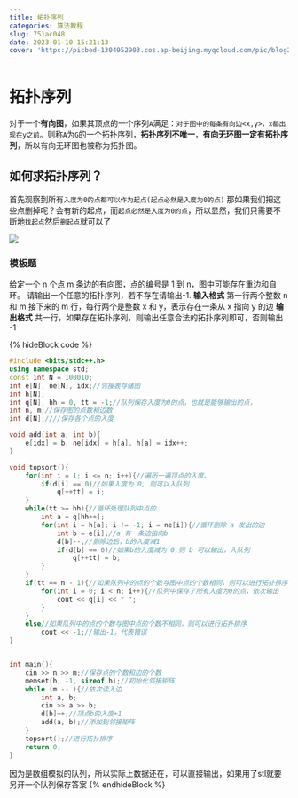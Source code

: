 ```yaml
---
title: 拓扑序列
categories: 算法教程
slug: 751ac048
date: 2023-01-10 15:21:13
cover: 'https://picbed-1304952903.cos.ap-beijing.myqcloud.com/pic/blog202302091658477.png'
---
```

# 拓扑序列
对于一个**有向图**，如果其顶点的一个序列`A`满足：`对于图中的每条有向边<x,y>，x都出现在y之前`。则称`A`为`G`的一个拓扑序列，**拓扑序列不唯一**，**有向无环图一定有拓扑序列**，所以有向无环图也被称为拓扑图。

## 如何求拓扑序列？
首先观察到所有`入度为0的点都可以作为起点(起点必然是入度为0的点)`
那如果我们把这些点删掉呢？会有新的起点，而`起点必然是入度为0的点`，所以显然，我们只需要不断地`找起点`然后`删起点`就可以了

![](https://picbed-1304952903.cos.ap-beijing.myqcloud.com/pic/blog202301101712034.gif)

### 模板题
给定一个 n 个点 m 条边的有向图，点的编号是 1 到 n，图中可能存在重边和自环。
请输出一个任意的拓扑序列，若不存在请输出-1.
**输入格式**
第一行两个整数 n 和 m
接下来的 m 行，每行两个是整数 x 和 y，表示存在一条从 x 指向 y 的边
**输出格式**
共一行，如果存在拓扑序列，则输出任意合法的拓扑序列即可，否则输出 -1

{% hideBlock code %}
```cpp
#include <bits/stdc++.h>
using namespace std;
const int N = 100010;
int e[N], ne[N], idx;//邻接表存储图
int h[N];
int q[N], hh = 0, tt = -1;//队列保存入度为0的点，也就是能够输出的点，
int n, m;//保存图的点数和边数
int d[N];////保存各个点的入度

void add(int a, int b){
    e[idx] = b, ne[idx] = h[a], h[a] = idx++;
}

void topsort(){
    for(int i = 1; i <= n; i++){//遍历一遍顶点的入度。
        if(d[i] == 0)//如果入度为 0, 则可以入队列
            q[++tt] = i;
    }
    while(tt >= hh){//循环处理队列中点的
        int a = q[hh++];
        for(int i = h[a]; i != -1; i = ne[i]){//循环删除 a 发出的边
            int b = e[i];//a 有一条边指向b
            d[b]--;//删除边后，b的入度减1
            if(d[b] == 0)//如果b的入度减为 0,则 b 可以输出，入队列
                q[++tt] = b;
        }
    }
    if(tt == n - 1){//如果队列中的点的个数与图中点的个数相同，则可以进行拓扑排序
        for(int i = 0; i < n; i++){//队列中保存了所有入度为0的点，依次输出
            cout << q[i] << " ";
        }
    }
    else//如果队列中的点的个数与图中点的个数不相同，则可以进行拓扑排序
        cout << -1;//输出-1，代表错误
}


int main(){
    cin >> n >> m;//保存点的个数和边的个数
    memset(h, -1, sizeof h);//初始化邻接矩阵
    while (m -- ){//依次读入边
        int a, b;
        cin >> a >> b;
        d[b]++;//顶点b的入度+1
        add(a, b);//添加到邻接矩阵
    }
    topsort();//进行拓扑排序
    return 0;
}
```
因为是数组模拟的队列，所以实际上数据还在，可以直接输出，如果用了stl就要另开一个队列保存答案
{% endhideBlock %}